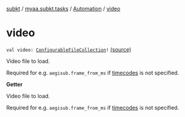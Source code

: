 [subkt](../../index.md) / [myaa.subkt.tasks](../index.md) / [Automation](index.md) / [video](./video.md)

# video

`val video: `[`ConfigurableFileCollection`](https://docs.gradle.org/current/javadoc/org/gradle/api/file/ConfigurableFileCollection.html)`!` [(source)](https://github.com/Myaamori/SubKt/blob/0.1.13/src/main/kotlin/myaa/subkt/tasks/asstasks.kt#L669)

Video file to load.

Required for e.g. `aegisub.frame_from_ms` if [timecodes](timecodes.md) is not specified.

**Getter**

Video file to load.

Required for e.g. `aegisub.frame_from_ms` if [timecodes](timecodes.md) is not specified.

